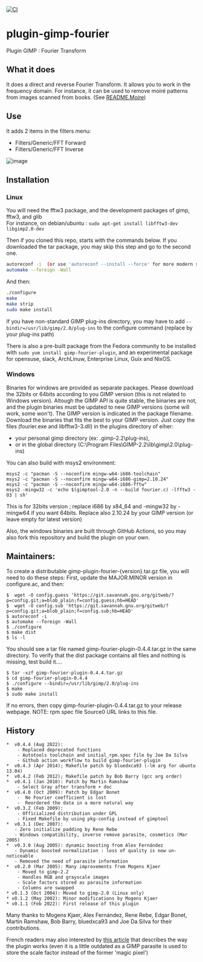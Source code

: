[![CI](https://github.com/rpeyron/plugin-gimp-fourier/actions/workflows/main.yml/badge.svg)](https://github.com/rpeyron/plugin-gimp-fourier/actions/workflows/main.yml)

# plugin-gimp-fourier

Plugin GIMP : Fourier Transform

## What it does

It does a direct and reverse Fourier Transform.
It allows you to work in the frequency domain.
For instance, it can be used to remove moiré patterns from images scanned from books. (See [README.Moire](README.Moire))

## Use 

It adds 2 items in the filters menu:
*  Filters/Generic/FFT Forward
*  Filters/Generic/FFT Inverse

![image](https://user-images.githubusercontent.com/3126751/121738126-19e4ec80-cafa-11eb-9fec-ad923d853cde.png)


## Installation

### Linux

You will need the fftw3 package, and the development packages of gimp, fftw3, and glib  
For instance, on debian/ubuntu : `sudo apt-get install libfftw3-dev libgimp2.0-dev`

Then if you cloned this repo, starts with the commands below. 
If you downloaded the tar package, you may skip this step and go to the second one.
```sh
autoreconf -i  (or use 'autoreconf --install --force' for more modern setups)
automake --foreign -Wall
```

And then:
```sh
./configure 
make
make strip
sudo make install
```

If you have non-standard GIMP plug-ins directory, you may have to add `--bindir=/usr/lib/gimp/2.0/plug-ins` to the configure command (replace by your plug-ins path)

There is also a pre-built package from the Fedora community to be installed with `sudo yum install gimp-fourier-plugin`, 
and an experimental package for opensuse, slack, ArchLinuw, Enterprise Linux, Guix and NixOS.



### Windows
 
Binaries for windows are provided as separate packages. Please download the 32bits or 64bits according to you GIMP version 
(this is not related to Windows version). Altough the GIMP API is quite stable, the binaries are not, and the plugin binaries 
must be updated to new GIMP versions (some will work, some won't). The GIMP version is indicated in the package filename. 
Download the binaries that fits the best to your GIMP version. Just copy the files (fourier.exe and libfftw3-3.dll) in the 
plugins directory of eiher:
- your personal gimp directory (ex: .gimp-2.2\plug-ins), 
- or in the global directory (C:\Program Files\GIMP-2.2\lib\gimp\2.0\plug-ins)

You can also build with msys2 environment:
```
msys2 -c "pacman -S --noconfirm mingw-w64-i686-toolchain"
msys2 -c "pacman -S --noconfirm mingw-w64-i686-gimp=2.10.24"
msys2 -c "pacman -S --noconfirm mingw-w64-i686-fftw"
msys2 -mingw32 -c 'echo $(gimptool-2.0 -n --build fourier.c) -lfftw3 -O3 | sh'
```

This is for 32bits version ; replace i686 by x84_64 and -mingw32 by -mingw64 if you want 64bits. 
Replace also 2.10.24 by your GIMP version (or leave empty for latest version)

Also, the windows binaries are built through GitHub Actions, so you may also fork this repository and build the plugin on your own.


## Maintainers:

To create a distributable gimp-plugin-fourier-{version}.tar.gz file, you  will need to do these steps:
First, update the MAJOR.MINOR version in configure.ac, and then:

```
$  wget -O config.guess 'https://git.savannah.gnu.org/gitweb/?p=config.git;a=blob_plain;f=config.guess;hb=HEAD'
$  wget -O config.sub 'https://git.savannah.gnu.org/gitweb/?p=config.git;a=blob_plain;f=config.sub;hb=HEAD'
$ autoreconf -i
$ automake --foreign -Wall
$ ./configure
$ make dist
$ ls -l
```
You should see a tar file named gimp-fourier-plugin-0.4.4.tar.gz in the same directory.
To verify that the dist package contains all files and nothing is missing, test build it....
```
$ tar -xzf gimp-fourier-plugin-0.4.4.tar.gz
$ cd gimp-fourier-plugin-0.4.4
$ ./configure --bindir=/usr/lib/gimp/2.0/plug-ins
$ make
$ sudo make install
```
If no errors, then copy gimp-fourier-plugin-0.4.4.tar.gz to your release webpage.
NOTE: rpm spec file Source0 URL links to this file.

## History

```
*  v0.4.4 (Aug 2022): 
    - Replaced deprecated functions
    - Autotools toolchain and initial_rpm.spec file by Joe Da Silva
    - Github action workflow to build gimp-fourier-plugin
*  v0.4.3 (Apr 2014); Makefile patch by bluedxca93 (-lm arg for ubuntu 13.04)
*  v0.4.2 (Feb 2012); Makefile patch by Bob Barry (gcc arg order)
*  v0.4.1 (Jan 2010): Patch by Martin Ramshaw
    - Select Gray after transform + doc
*  v0.4.0 (Oct 2009): Patch by Edgar Bonet
    -  No Fourier coefficient is lost
    -  Reordered the data in a more natural way
*  v0.3.2 (Feb 2009): 
    - Officialized distribution under GPL
    - Fixed Makefile by using pkg-config instead of gimptool
*  v0.3.1 (Dec 2007): 
   - Zero initialize padding by Rene Rebe
   - Windows compatibility, inverse remove parasite, cosmetics (Mar 2005)
*  v0.3.0 (Aug 2005): dynamic boosting from Alex Fernández
   - Dynamic boosted normalization : loss of quality is now un-noticeable 
   - Removed the need of parasite information
*  v0.2.0 (Mar 2005): Many improvements from Mogens Kjaer
    - Moved to gimp-2.2
    - Handles RGB and grayscale images
    - Scale factors stored as parasite information
    - Columns are swapped
* v0.1.3 (Oct 2004): Moved to gimp-2.0 (Linux only)
* v0.1.2 (May 2002): Minor modifications by Mogens Kjaer
* v0.1.1 (Feb 2022): First release of this plugin

```

Many thanks to Mogens Kjaer, Alex Fernández, Rene Rebe, Edgar Bonet,
Martin Ramshaw, Bob Barry, bluedxca93 and Joe Da Silva for their contributions.

French readers may also interested by [this article](https://www.lprp.fr/2002/02/fourier/) that describes 
the way the plugin works (even it is a little outdated as a GIMP parasite is used to store the scale 
factor instead of the former 'magic pixel')
